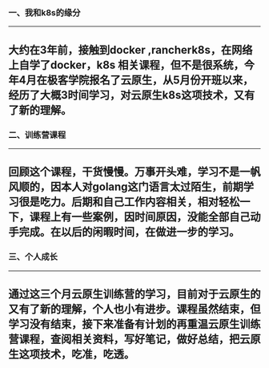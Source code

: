 ### 一、我和k8s的缘分
------
大约在3年前，接触到docker ,rancherk8s，在网络上自学了docker，k8s 相关课程，但不是很系统，今年4月在极客学院报名了云原生，从5月份开班以来，经历了大概3时间学习，对云原生k8s这项技术，又有了新的理解。
------
### 二、训练营课程
------
回顾这个课程，干货慢慢。万事开头难，学习不是一帆风顺的，因本人对golang这门语言太过陌生，前期学习很是吃力。后期和自己工作内容相关，相对轻松一下，课程上有一些案例，因时间原因，没能全部自己动手完成。在以后的闲暇时间，在做进一步的学习。
------
### 三、个人成长
------
通过这三个月云原生训练营的学习，目前对于云原生的又有了新的理解，个人也小有进步。课程虽然结束，但学习没有结束，接下来准备有计划的再重温云原生训练营课程，查阅相关资料，写好笔记，做好总结，把云原生这项技术，吃准，吃透。
------

